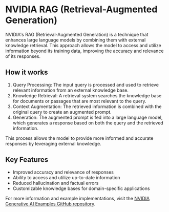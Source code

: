 # NVIDIA RAG (Retrieval-Augmented Generation)

NVIDIA's RAG (Retrieval-Augmented Generation) is a technique that enhances large language models by combining them with external knowledge retrieval. This approach allows the model to access and utilize information beyond its training data, improving the accuracy and relevance of its responses.

## How it works

1. Query Processing: The input query is processed and used to retrieve relevant information from an external knowledge base.
2. Knowledge Retrieval: A retrieval system searches the knowledge base for documents or passages that are most relevant to the query.
3. Context Augmentation: The retrieved information is combined with the original query to create an augmented prompt.
4. Generation: The augmented prompt is fed into a large language model, which generates a response based on both the query and the retrieved information.

This process allows the model to provide more informed and accurate responses by leveraging external knowledge.

## Key Features

- Improved accuracy and relevance of responses
- Ability to access and utilize up-to-date information
- Reduced hallucination and factual errors
- Customizable knowledge bases for domain-specific applications

For more information and example implementations, visit the [NVIDIA Generative AI Examples GitHub repository](https://github.com/NVIDIA/GenerativeAIExamples/tree/main/community/llm_video_series/video_2_multimodal-rag).

